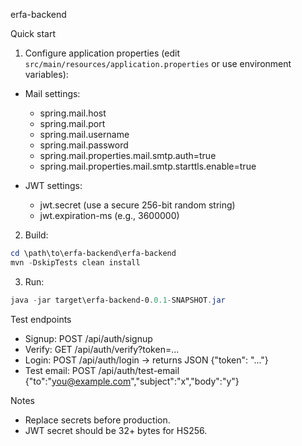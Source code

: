 erfa-backend

Quick start

1. Configure application properties (edit `src/main/resources/application.properties` or use environment variables):

- Mail settings:
  - spring.mail.host
  - spring.mail.port
  - spring.mail.username
  - spring.mail.password
  - spring.mail.properties.mail.smtp.auth=true
  - spring.mail.properties.mail.smtp.starttls.enable=true

- JWT settings:
  - jwt.secret (use a secure 256-bit random string)
  - jwt.expiration-ms (e.g., 3600000)

2. Build:

```powershell
cd \path\to\erfa-backend\erfa-backend
mvn -DskipTests clean install
```

3. Run:

```powershell
java -jar target\erfa-backend-0.0.1-SNAPSHOT.jar
```

Test endpoints

- Signup: POST /api/auth/signup
- Verify: GET /api/auth/verify?token=...
- Login: POST /api/auth/login -> returns JSON {"token": "..."}
- Test email: POST /api/auth/test-email {"to":"you@example.com","subject":"x","body":"y"}

Notes

- Replace secrets before production.
- JWT secret should be 32+ bytes for HS256.
